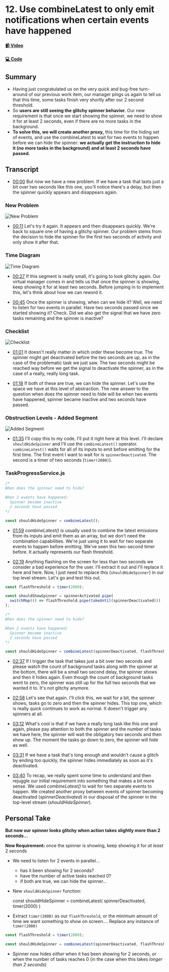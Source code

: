 # 12. Use combineLatest to only emit notifications when certain events have happened

#### [📹 Video](https://egghead.io/lessons/rxjs-use-combinelatest-to-only-emit-notifications-when-certain-events-have-happened)

#### [💻 Code](https://github.com/rarmatei/egghead-thinking-reactively/blob/lesson-12/src/lesson-code/TaskProgressService.js)

## Summary

- Having just congratulated us on the very quick and bug-free turn-around of our previous work item, our manager pings us again to tell us that this time, some tasks finish very shortly after our 2 second threshold.
- So **users are still seeing the glitchy spinner behavior.** Our new requirement is that once we start showing the spinner, we need to show it for at least 2 seconds, even if there are no more tasks in the background.
- **To solve this, we will create another proxy,** this time for the hiding set of events, and use the combineLatest to wait for two events to happen before we can hide the spinner: **we actually get the instruction to hide it (no more tasks in the background) and at least 2 seconds have passed.**

## Transcript

- [00:00](https://egghead.io/lessons/rxjs-use-combinelatest-to-only-emit-notifications-when-certain-events-have-happened#t=0) But now we have a new problem. If we have a task that lasts just a bit over two seconds like this one, you'll notice there's a delay, but then the spinner quickly appears and disappears again.

### New Problem

![New Problem](https://res.cloudinary.com/dg3gyk0gu/image/upload/v1585168478/transcript-images/egghead-use-combinelatest-to-only-emit-notifications-when-certain-events-have-happened-new-problem.jpg)

- [00:11](https://egghead.io/lessons/rxjs-use-combinelatest-to-only-emit-notifications-when-certain-events-have-happened#t=11) Let's try it again. It appears and then disappears quickly. We're back to square one of having a glitchy spinner. Our problem stems from the decision to hide the spinner for the first two seconds of activity and only show it after that.

### Time Diagram

![Time Diagram](https://res.cloudinary.com/dg3gyk0gu/image/upload/v1585168475/transcript-images/egghead-use-combinelatest-to-only-emit-notifications-when-certain-events-have-happened-time-diagram.jpg)

- [00:27](https://egghead.io/lessons/rxjs-use-combinelatest-to-only-emit-notifications-when-certain-events-have-happened#t=27) If this segment is really small, it's going to look glitchy again. Our virtual manager comes in and tells us that once the spinner is showing, keep showing it for at least two seconds. Before jumping in to implement this, let's think about how we can reword it.

- [00:45](https://egghead.io/lessons/rxjs-use-combinelatest-to-only-emit-notifications-when-certain-events-have-happened#t=45) Once the spinner is showing, when can we hide it? Well, we need to listen for two events in parallel. Have two seconds passed since we started showing it? Check. Did we also get the signal that we have zero tasks remaining and the spinner is inactive?

### Checklist

![Checklist](https://res.cloudinary.com/dg3gyk0gu/image/upload/v1585168494/transcript-images/egghead-use-combinelatest-to-only-emit-notifications-when-certain-events-have-happened-checklist.jpg)

- [01:01](https://egghead.io/lessons/rxjs-use-combinelatest-to-only-emit-notifications-when-certain-events-have-happened#t=61) It doesn't really matter in which order these become true. The spinner might get deactivated before the two seconds are up, as in the case of the problematic task we just saw. The two seconds might be reached way before we get the signal to deactivate the spinner, as in the case of a really, really long task.

- [01:18](https://egghead.io/lessons/rxjs-use-combinelatest-to-only-emit-notifications-when-certain-events-have-happened#t=78) If both of these are true, we can hide the spinner. Let's use the space we have at this level of abstraction. The new answer to the question when does the spinner need to hide will be when two events have happened, spinner became inactive and two seconds have passed.

### Obstruction Levels - Added Segment

![Added Segment](https://res.cloudinary.com/dg3gyk0gu/image/upload/v1585168509/transcript-images/egghead-use-combinelatest-to-only-emit-notifications-when-certain-events-have-happened-added-segment.jpg)

- [01:35](https://egghead.io/lessons/rxjs-use-combinelatest-to-only-emit-notifications-when-certain-events-have-happened#t=95) I'll copy this to my code. I'll put it right here at this level. I'll declare `shouldHideSpinner` and I'll use the `combineLatest()` operator. `combineLatest()` waits for all of its inputs to emit before emitting for the first time. The first event I want to wait for is `spinnerDeactivated`. The second is a timer of two seconds (`timer(2000)`).

### TaskProgressService.js

```js
/*
When does the spinner need to hide?

When 2 events have happened:
  Spinner became inactive
  2 seconds have passed
*/

const shouldHideSpinner = combineLatest();
```

- [01:59](https://egghead.io/lessons/rxjs-use-combinelatest-to-only-emit-notifications-when-certain-events-have-happened#t=119) _combineLatest()_ is usually used to combine the latest emissions from its inputs and emit them as an array, but we don't need the combination capabilities. We're just using it to wait for two separate events to happen before emitting. We've seen this two-second timer before. It actually represents our flash threshold.

- [02:19](https://egghead.io/lessons/rxjs-use-combinelatest-to-only-emit-notifications-when-certain-events-have-happened#t=139) Anything flashing on the screen for less than two seconds we consider a bad experience for the user. I'll extract it out and I'll replace it here and here. Now, I just need to replace this (`shouldHideSpinner`) in our top level stream. Let's go and test this out.

```js
const flashThreshold = timer(2000);

const shouldShowSpinner = spinnerActivated.pipe(
  switchMap(() => flashThreshold.pipe(takeUntil(spinnerDeactivated)))
);

/*
When does the spinner need to hide?

When 2 events have happened:
  Spinner became inactive
  2 seconds have passed
*/

const shouldHideSpinner = combineLatest(spinnerDeactivated, flashThreshold);
```

- [02:37](https://egghead.io/lessons/rxjs-use-combinelatest-to-only-emit-notifications-when-certain-events-have-happened#t=157) If I trigger the task that takes just a bit over two seconds and please watch the count of background tasks along with the spinner at the bottom, there will be a small two second delay, the spinner shows and then it hides again. Even though the count of background tasks went to zero, the spinner was still up for the full two seconds that we wanted it to. It's not glitchy anymore.

- [02:58](https://egghead.io/lessons/rxjs-use-combinelatest-to-only-emit-notifications-when-certain-events-have-happened#t=178) Let's see that again. I'll click this, we wait for a bit, the spinner shows, tasks go to zero and then the spinner hides. This top one, which is really quick continues to work as normal. It doesn't trigger any spinners at all.

- [03:12](https://egghead.io/lessons/rxjs-use-combinelatest-to-only-emit-notifications-when-certain-events-have-happened#t=192) What's cool is that if we have a really long task like this one and again, please pay attention to both the spinner and the number of tasks we have here, the spinner will wait the obligatory two seconds and then show up. The moment the tasks go down to zero, the spinner will hide as well.

- [03:31](https://egghead.io/lessons/rxjs-use-combinelatest-to-only-emit-notifications-when-certain-events-have-happened#t=211) If we have a task that's long enough and wouldn't cause a glitch by ending too quickly, the spinner hides immediately as soon as it's deactivated.

- [03:40](https://egghead.io/lessons/rxjs-use-combinelatest-to-only-emit-notifications-when-certain-events-have-happened#t=220) To recap, we really spent some time to understand and then rejuggle our initial requirement into something that makes a bit more sense. We used _combineLatest()_ to wait for two separate events to happen. We created another proxy between events of spinner becoming deactivated (_spinnerDeactivated_) in our disposal of the spinner in the top-level stream (_shouldHideSpinner_).

## Personal Take

**But now our spinner looks glitchy when action takes slightly more than 2 seconds...**

**New Requirement:** once the spinner is showing, keep showing it for _at least_ 2 seconds

- We need to listen for 2 events in parallel...

  - has it been showing for 2 seconds?
  - have the number of active tasks reached 0?
  - if both are true, we can hide the spinner...

- New `shouldHideSpinner` function:

  const shouldHideSpinner = combineLatest(
  spinnerDeactivated,
  timer(2000)
  )

- Extract `timer(2000)` as our `flashThreshold`, or the minimum amount of time we want something to show on screen.... Replace any instance of `timer(2000)`

```js
const flashThreshold = timer(2000);

const shouldHideSpinner = combineLatest(spinnerDeactivated, flashThreshold);
```

- Spinner now hides _either_ when it has been showing for 2 seconds, _or_ when the number of tasks reaches 0 (in the case when this takes _longer than 2 seconds_)
